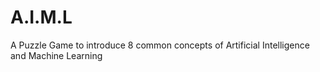 # A.I.M.L
A Puzzle Game to introduce 8 common concepts of Artificial Intelligence and Machine Learning
